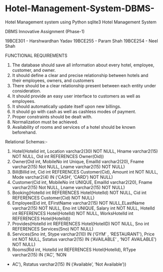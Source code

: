 # Hotel-Management-System-DBMS-
Hotel Management system using Python sqlite3
Hotel Management System

DBMS Innovative Assignment
(Phase-1)

19BCE301 - Harshwardhan Yadav
19BCE255 - Param Shah
19BCE254 - Neel Shah

FUNCTIONAL REQUIREMENTS
1) The database should save all
information about every hotel,
employee, customer, and owner.
2) It should define a clear and
precise relationship between hotels
and their employees, owners, and
customers
3) There should be a clear
relationship present between each
entity under consideration.
4) It should provide an easy user
interface to customers as well as
employees.
5) It should automatically update
itself upon new billings.
6) It should go with cash as well as
cashless modes of payment.
7) Proper constraints should be
dealt with.
8) Normalization must be achieved.
9) Availability of rooms and services
of a hotel should be known
beforehand.

Relational Schemas:-
1) Hotel(Hotelid int, Location
varchar2(30) NOT NULL, Hname
varchar2(15) NOT NULL, Oid int
REFERENCES Owner(Oid))
2) Owner(Oid int, MobileNo int
Unique, EmailId varchar2(20),
Fname varchar2(15) Not NULL,
Lname varchar2(15) NOT NULL)
3) Bill(Billid int, Cid int
REFERENCES Customer(Cid),
Amount int NOT NULL, Mode
varchar2(4) IN (‘CASH’, ‘CARD’)
NOT NULL)
4) Customer(Cid int, MobileNo int
UNIQUE, EmailId varchar2(20),
Fname varchar2(15) Not NULL,
Lname varchar2(15) NOT NULL)
5) Booking(HotelId int
REFERENCES Hotel(HotelId) NOT
NULL, Cid int REFERENCES
Customer(Cid) NOT NULL)
6) Employee(Eid int, EFirstName
varchar2(15) NOT
NULL,ELastName varchar2(15)
NOT NULL, Eno int UNIQUE,
Salary int NOT NULL, HotelId int
REFERENCES Hotel(HotelId) NOT
NULL, WorksHotelId int
REFERENCES Hotel(HotelId))
7) Provides(HotelId int
REFERENCES Hotel(HotelID) NOT
NULL, Sno int REFERENCES
Services(Sno) NOT NULL)
8) Services(Sno int, Stype
varchar2(10) IN (‘GYM’ ,
‘RESTAURANT’), Price int NOT
NULL, Sstatus varchar2(15) IN
(‘AVAILABLE’ , ‘NOT AVAILABLE’)
NOT NULL)
9) Rooms(Rid int, HotelId int
REFERENCES Hotel(HotelId),
RType varchar2(15) IN (‘AC’, ‘NON
- AC’), Rstatus varchar2(15) IN
(‘Available’, ‘Not Available’))
